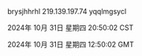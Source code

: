 brysjhhrhl 219.139.197.74 yqqlmgsycl

2024年 10月 31日 星期四 20:50:02 CST

2024年 10月 31日 星期四 12:50:02 GMT
